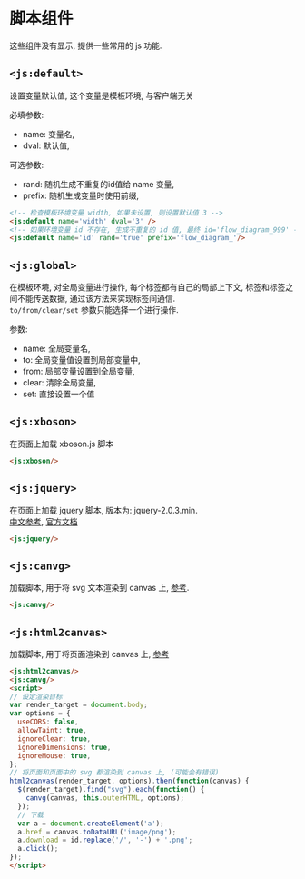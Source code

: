 # 脚本组件

这些组件没有显示, 提供一些常用的 js 功能.


## `<js:default>`

设置变量默认值, 这个变量是模板环境, 与客户端无关

必填参数:
  
* name: 变量名, 
* dval: 默认值, 
 
可选参数:
  
* rand: 随机生成不重复的id值给 name 变量, 
* prefix: 随机生成变量时使用前缀, 

```html
<!-- 检查模板环境变量 width, 如果未设置, 则设置默认值 3 -->
<js:default name='width' dval='3' />
<!-- 如果环境变量 id 不存在, 生成不重复的 id 值, 最终 id='flow_diagram_999' -->
<js:default name='id' rand='true' prefix='flow_diagram_'/>
```


## `<js:global>`

在模板环境, 对全局变量进行操作, 每个标签都有自己的局部上下文, 
标签和标签之间不能传送数据, 通过该方法来实现标签间通信.  
`to/from/clear/set` 参数只能选择一个进行操作.
  
参数:

* name: 全局变量名, 
* to: 全局变量值设置到局部变量中, 
* from: 局部变量设置到全局变量, 
* clear: 清除全局变量, 
* set: 直接设置一个值
 

## `<js:xboson>`

在页面上加载 xboson.js 脚本

```html
<js:xboson/>
```


## `<js:jquery>`

在页面上加载 jquery 脚本, 版本为: jquery-2.0.3.min.  
[中文参考](http://hemin.cn/jq/), [官方文档](https://api.jquery.com/)

```html
<js:jquery/>
```


## `<js:canvg>`

加载脚本, 用于将 svg 文本渲染到 canvas 上, [参考](https://github.com/canvg/canvg).

```html
<js:canvg/>
```


## `<js:html2canvas>`

加载脚本, 用于将页面渲染到 canvas 上, [参考](https://github.com/niklasvh/html2canvas)

```html
<js:html2canvas/>
<js:canvg/>
<script>
// 设定渲染目标
var render_target = document.body;
var options = {
  useCORS: false,
  allowTaint: true,
  ignoreClear: true, 
  ignoreDimensions: true,
  ignoreMouse: true,
};
// 将页面和页面中的 svg 都渲染到 canvas 上, (可能会有错误)
html2canvas(render_target, options).then(function(canvas) {
  $(render_target).find("svg").each(function() {
    canvg(canvas, this.outerHTML, options);
  });
  // 下载
  var a = document.createElement('a');
  a.href = canvas.toDataURL('image/png');
  a.download = id.replace('/', '-') + '.png';
  a.click();
});
</script>
```